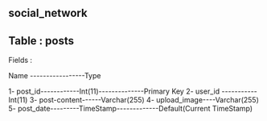 ## social_network

## Table : posts


Fields :

Name  -----------------Type

1- post_id------------Int(11)--------------Primary Key
2- user_id -----------Int(11)
3- post-content------Varchar(255)
4- upload_image----Varchar(255)
5- post_date---------TimeStamp-------------Default(Current TimeStamp)